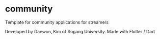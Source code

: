 # community
Template for community applications for streamers

Developed by Daewon, Kim of Sogang University.
Made with Flutter / Dart
